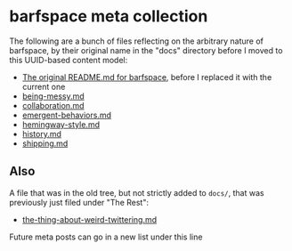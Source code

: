 # barfspace meta collection

The following are a bunch of files reflecting on the arbitrary nature of barfspace, by their original name in the "docs" directory before I moved to this UUID-based content model:

- [The original README.md for barfspace][old-README.md], before I replaced it with the current one
- [being-messy.md][]
- [collaboration.md][]
- [emergent-behaviors.md][]
- [hemingway-style.md][]
- [history.md][]
- [shipping.md][]

## Also

A file that was in the old tree, but not strictly added to `docs/`, that was previously just filed under "The Rest":

- [the-thing-about-weird-twittering.md][]

Future meta posts can go in a new list under this line

[old-README.md]: 3609bb20-cf36-4a07-933c-868066cf1fb1.md
[being-messy.md]: c2afc8bf-97af-414f-a937-74ae781f14b5.md
[collaboration.md]: abf92e6b-7ba0-41f3-b13a-63ec77133cf3.md
[emergent-behaviors.md]: 5675d6ea-59ed-4bc1-9c27-d1e3508ee95b.md
[hemingway-style.md]: 0cd34f9f-b6e5-415a-a6cb-adbfc8545616.md
[history.md]: 0621dc44-9276-47ef-877b-56756163e04f.md
[shipping.md]: 3be1bdac-5125-4c19-a321-09dfaab6d9f3.md
[the-thing-about-weird-twittering.md]: 8c57e9e9-4016-4445-9dc7-4c10cf6b5854.md

